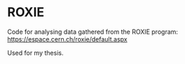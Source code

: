 # ROXIE

Code for analysing data gathered from the ROXIE program: https://espace.cern.ch/roxie/default.aspx


Used for my thesis.

